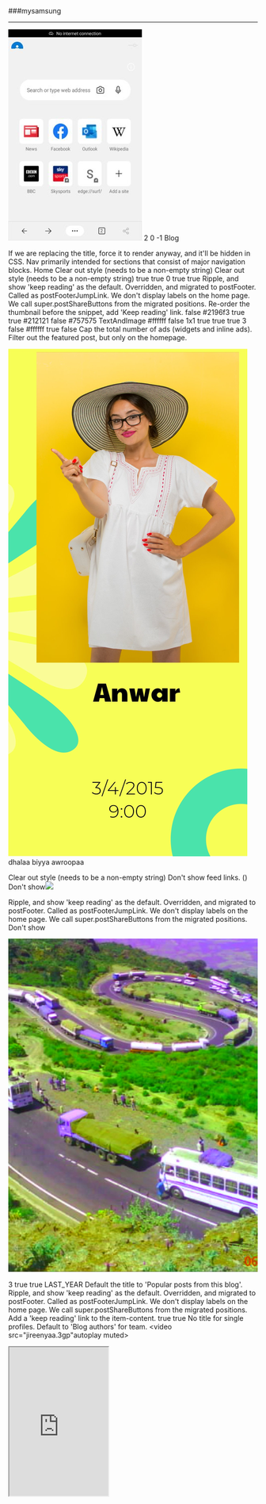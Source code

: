 <!DocType html><head><body>###mysamsung

<link rel="stylesheet"href="style.css"><br><hr>

<img src="d.jpg">
2
0 -1  <h>Blog</h>

If we are replacing the title, force it to render anyway, and it'll be hidden in CSS.
Nav primarily intended for sections that consist of major navigation blocks.
 Home
Clear out style (needs to be a non-empty string)
Clear out style (needs to be a non-empty string)
true true 0 true true
Ripple, and show 'keep reading' as the default.
Overridden, and migrated to postFooter. Called as postFooterJumpLink. We don't display labels on the home page. We call super.postShareButtons from the migrated positions. Re-order the thumbnail before the snippet, add 'Keep reading' link.
false #2196f3 true true #212121 false #757575 TextAndImage #ffffff false 1x1 true true true 3 false #ffffff true false Cap the total number of ads (widgets and inline ads). Filter out the featured post, but only on the homepage.
<imges src="img(3).jpg">

<img src="1.jpg">
dhalaa biyya awroopaa

Clear out style (needs to be a non-empty string) Don't show feed links.
()
Don't show<img src="#.jpg">

Ripple, and show 'keep reading' as the default.
Overridden, and migrated to postFooter. Called as postFooterJumpLink. We don't display labels on the home page.
We call super.postShareButtons from the migrated positions.
Don't show

<img src="03-01-12-00-06.jpg">


3 true true LAST_YEAR Default the title to 'Popular posts from this blog'.
Ripple, and show 'keep reading' as the default.
Overridden, and migrated to postFooter. Called as postFooterJumpLink. We don't display labels on the home page. We call super.postShareButtons from the migrated positions. Add a 'keep reading' link to the item-content.
true true
No title for single profiles. Default to 'Blog authors' for team.
<video src="jireenyaa.3gp"autoplay muted>
 <iframe src="https://google.com"width="200"height="300">
Change link to 'visit profile'
FLAT yyyy true 09/05/2015 false true MONTHLY
<a href="about.html">index</a>Details<marquee>2015.E.C</marquee><img src="03-10-06-04-15.jpg">
Add files via upload
2 hours ago
1 (1).jpg
Add files via upload
3 hours ago
1.jpg
Add files via upload
3 hours ago
<img src="1541580268155.jpg"width="200"height="300">
Add files via upload
2 hours ago
About.htm
Update About.htm
11 days ago
<img src="Backspace000.jpg">
Add files via upload
2 hours ago
Best 2.jpg
Add files via upload
2 hours ago
<img src="Best Couple000.jpg">
Add files via upload
2 hours ago
<img src="Best Never Fall In Luv000.jpg">
Add files via upload
2 hours ago
<img src="Best Time000.jpg">
Add files via upload
2 hours ago
<img src="DHigaa.oromoo.jpg">
Add files via upload
2 hours ago
<img src="Dis is 2 u.gif">
Add files via upload
2 hours ago
Dnt touch my cel.jpg
Add files via upload
2 hours ago
I Luv U.jpg
Add files via upload
2 hours ago
<img src="I Miss You.jpg">
Add files via upload by #anwar
2 hours ago
###LICENSE
Initial commit
18 days ago
<img src="Life's a Trip000.jpg">
Add files via upload by anwar abdella 
2 hours ago
<img src="M LSH.jpg">
 upload by anwar 
2 hours ago
<img src="MY_RULES.JPG"width="400"height="300">
Add files via upload
2 hours ago
M_SS_U.gif
Add files via upload
2 hours ago
Need_Love.jpg
Add files via upload
2 hours ago
OMSHL.JPG
Add files via upload
2 hours ago
Page.rst
Update Page.rst
6 days ago
Photo-0123.jpg
Add files via upload
2 hours ago
README.md
Update README.md
11 minutes ago
Read.myl
Create Read.myl
3 days ago
Sheebah_X_The_Ben_-_Binkolera.mp4
Add files via upload
2 hours ago
UGBAAD_ARAGSAN_HEES_CUSUB_MACALIN_CAASHAQ_NEW_SOMALI_MUSIC_2022(360p).mp4
Add files via upload
3 hours ago
YAA RABII NUUKENII BIIRII AAKANA(%¤+%#).jpg
Add files via upload
2 hours ago
Zexxi.jpg
Add files via upload
2 hours ago
about.html
Update about.html
3 minutes ago
ad.mp4
Add files via upload
2 hours ago
d.jpg
Add files via upload
12 days ago
girl_meaning.jpg
Add files via upload
2 hours ago
god's message000.jpg
Add files via upload
2 hours ago
google_has_answers.jpg
Add files via upload
2 hours ago
i am....jpg
Add files via upload
2 hours ago
i_am_not_lazy.jpg
Add files via upload
2 hours ago
i_hate_girls_but.jpg
Add files via upload
2 hours ago
img (2).jpg
Add files via upload
4 hours ago
img (3).jpg
Add files via upload
4 hours ago
img (4).jpg
Add files via upload
4 hours ago
img (5).jpg
Add files via upload
4 hours ago
img (6).jpg
Add files via upload
4 hours ago
img (7).jpg
Add files via upload
4 hours ago
img (8).jpg
Add files via upload
4 hours ago
img (9).jpg
Add files via upload
4 hours ago
index.rst
Update index.rst
6 days ago
jekyll-gh-pages.yml
Create jekyll-gh-pages.yml
15 days ago
jireenyaa.3gp
Add files via upload
2 hours ago
mad_for_her.jpg
Add files via upload
2 hours ago
meandyou_r13yv46r..jpg
Add files via upload
2 hours ago
moo.gif
Add files via upload
2 hours ago
naqaa.gif
Add files via upload
2 hours ago
<link rel="stylesheets"href="style.css">
Update style.css
6 days ago
<a href="theme.xml">my Thames
Theme
6 days ago
webpagesadaqtu_color

